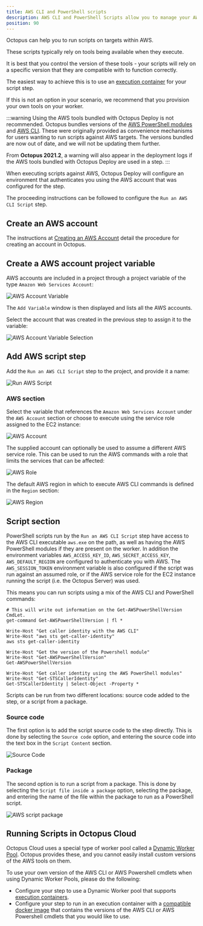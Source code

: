 ```yaml
---
title: AWS CLI and PowerShell scripts
description: AWS CLI and PowerShell Scripts allow you to manage your AWS resources as part of your deployment process.
position: 90
---
```


Octopus can help you to run scripts on targets within AWS.

These scripts typically rely on tools being available when they execute.

It is best that you control the version of these tools - your scripts will rely on a specific version that they are compatible with to function correctly.

The easiest way to achieve this is to use an [execution container](/docs/projects/steps/execution-containers-for-workers/index.md) for your script step.

If this is not an option in your scenario, we recommend that you provision your own tools on your worker.

:::warning
Using the AWS tools bundled with Octopus Deploy is not recommended. Octopus bundles versions of the [AWS PowerShell modules](https://aws.amazon.com/powershell/) and [AWS CLI](https://aws.amazon.com/cli/). These were originally provided as convenience mechanisms for users wanting to run scripts against AWS targets. The versions bundled are now out of date, and we will not be updating them further.

From **Octopus 2021.2**, a warning will also appear in the deployment logs if the AWS tools bundled with Octopus Deploy are used in a step.
:::

When executing scripts against AWS, Octopus Deploy will configure an environment that authenticates you using the AWS account that was configured for the step.

The proceeding instructions can be followed to configure the `Run an AWS CLI Script` step.

## Create an AWS account

The instructions at [Creating an AWS Account](/docs/infrastructure/accounts/aws/index.md#create-an-aws-account) detail the procedure for creating an account in Octopus.

## Create a AWS account project variable

AWS accounts are included in a project through a project variable of the type `Amazon Web Services Account`:

![AWS Account Variable](images/aws-account-variable.png "width=500")

The `Add Variable` window is then displayed and lists all the AWS accounts.

Select the account that was created in the previous step to assign it to the variable:

![AWS Account Variable Selection](images/aws-account-variable-selection.png "width=500")

## Add AWS script step

Add the `Run an AWS CLI Script` step to the project, and provide it a name:

![Run AWS Script](images/run-aws-script-step.png "width=500")

### AWS section

Select the variable that references the `Amazon Web Services Account` under the `AWS Account` section or choose to execute using the service role assigned to the EC2 instance:

![AWS Account](images/step-aws-account.png "width=500")

The supplied account can optionally be used to assume a different AWS service role. This can be used to run the AWS commands with a role that limits the services that can be affected:

![AWS Role](images/step-aws-role.png "width=500")

The default AWS region in which to execute AWS CLI commands is defined in the `Region` section:

![AWS Region](images/step-aws-region.png "width=500")

## Script section

PowerShell scripts run by the `Run an AWS CLI Script` step have access to the AWS CLI executable `aws.exe` on the path, as well as having the AWS PowerShell modules if they are present on the worker. In addition the environment variables `AWS_ACCESS_KEY_ID`, `AWS_SECRET_ACCESS_KEY`, `AWS_DEFAULT_REGION` are configured to authenticate you with AWS. The `AWS_SESSION_TOKEN` environment variable is also configured if the script was run against an assumed role, or if the AWS service role for the EC2 instance running the script (i.e. the Octopus Server) was used.

This means you can run scripts using a mix of the AWS CLI and PowerShell commands:

```
# This will write out information on the Get-AWSPowerShellVersion CmdLet.
get-command Get-AWSPowerShellVersion | fl *

Write-Host "Get caller identity with the AWS CLI"
Write-Host "aws sts get-caller-identity"
aws sts get-caller-identity

Write-Host "Get the version of the Powershell module"
Write-Host "Get-AWSPowerShellVersion"
Get-AWSPowerShellVersion

Write-Host "Get caller identity using the AWS PowerShell modules"
Write-Host "Get-STSCallerIdentity"
Get-STSCallerIdentity | Select-Object -Property *
```

Scripts can be run from two different locations: source code added to the step, or a script from a package.

### Source code

The first option is to add the script source code to the step directly. This is done by selecting the `Source code` option, and entering the source code into the text box in the `Script Content` section.

![Source Code](images/step-aws-script.png "width=500")

### Package

The second option is to run a script from a package. This is done by selecting the `Script file inside a package` option, selecting the package, and entering the name of the file within the package to run as a PowerShell script.

![AWS script package](images/step-aws-package.png "width=500")

## Running Scripts in Octopus Cloud

Octopus Cloud uses a special type of worker pool called a [Dynamic Worker Pool](/docs/infrastructure/workers/dynamic-worker-pools.md). Octopus provides these, and you cannot easily install custom versions of the AWS tools on them.

To use your own version of the AWS CLI or AWS Powershell cmdlets when using Dynamic Worker Pools, please do the following:

- Configure your step to use a Dynamic Worker pool that supports [execution containers](/docs/projects/steps/execution-containers-for-workers/index.md).
- Configure your step to run in an execution container with a [compatible docker image](/docs/projects/steps/execution-containers-for-workers/index.md#which-image) that contains the versions of the AWS CLI or AWS Powershell cmdlets that you would like to use.
